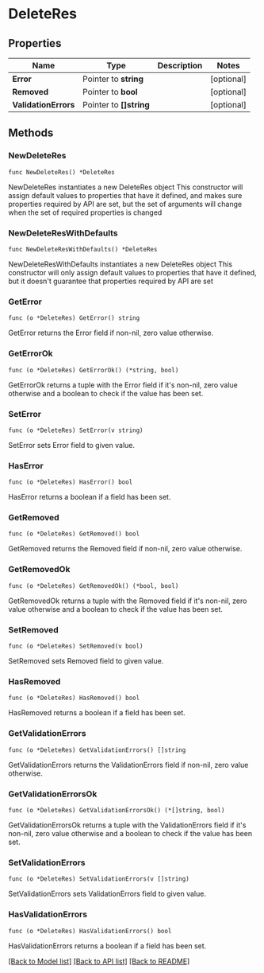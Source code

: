 # DeleteRes

## Properties

Name | Type | Description | Notes
------------ | ------------- | ------------- | -------------
**Error** | Pointer to **string** |  | [optional] 
**Removed** | Pointer to **bool** |  | [optional] 
**ValidationErrors** | Pointer to **[]string** |  | [optional] 

## Methods

### NewDeleteRes

`func NewDeleteRes() *DeleteRes`

NewDeleteRes instantiates a new DeleteRes object
This constructor will assign default values to properties that have it defined,
and makes sure properties required by API are set, but the set of arguments
will change when the set of required properties is changed

### NewDeleteResWithDefaults

`func NewDeleteResWithDefaults() *DeleteRes`

NewDeleteResWithDefaults instantiates a new DeleteRes object
This constructor will only assign default values to properties that have it defined,
but it doesn't guarantee that properties required by API are set

### GetError

`func (o *DeleteRes) GetError() string`

GetError returns the Error field if non-nil, zero value otherwise.

### GetErrorOk

`func (o *DeleteRes) GetErrorOk() (*string, bool)`

GetErrorOk returns a tuple with the Error field if it's non-nil, zero value otherwise
and a boolean to check if the value has been set.

### SetError

`func (o *DeleteRes) SetError(v string)`

SetError sets Error field to given value.

### HasError

`func (o *DeleteRes) HasError() bool`

HasError returns a boolean if a field has been set.

### GetRemoved

`func (o *DeleteRes) GetRemoved() bool`

GetRemoved returns the Removed field if non-nil, zero value otherwise.

### GetRemovedOk

`func (o *DeleteRes) GetRemovedOk() (*bool, bool)`

GetRemovedOk returns a tuple with the Removed field if it's non-nil, zero value otherwise
and a boolean to check if the value has been set.

### SetRemoved

`func (o *DeleteRes) SetRemoved(v bool)`

SetRemoved sets Removed field to given value.

### HasRemoved

`func (o *DeleteRes) HasRemoved() bool`

HasRemoved returns a boolean if a field has been set.

### GetValidationErrors

`func (o *DeleteRes) GetValidationErrors() []string`

GetValidationErrors returns the ValidationErrors field if non-nil, zero value otherwise.

### GetValidationErrorsOk

`func (o *DeleteRes) GetValidationErrorsOk() (*[]string, bool)`

GetValidationErrorsOk returns a tuple with the ValidationErrors field if it's non-nil, zero value otherwise
and a boolean to check if the value has been set.

### SetValidationErrors

`func (o *DeleteRes) SetValidationErrors(v []string)`

SetValidationErrors sets ValidationErrors field to given value.

### HasValidationErrors

`func (o *DeleteRes) HasValidationErrors() bool`

HasValidationErrors returns a boolean if a field has been set.


[[Back to Model list]](../README.md#documentation-for-models) [[Back to API list]](../README.md#documentation-for-api-endpoints) [[Back to README]](../README.md)


